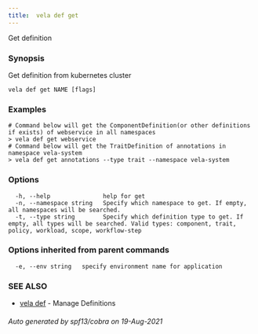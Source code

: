 ```yaml
---
title:  vela def get
---
```


Get definition

### Synopsis

Get definition from kubernetes cluster

```
vela def get NAME [flags]
```

### Examples

```
# Command below will get the ComponentDefinition(or other definitions if exists) of webservice in all namespaces
> vela def get webservice
# Command below will get the TraitDefinition of annotations in namespace vela-system
> vela def get annotations --type trait --namespace vela-system
```

### Options

```
  -h, --help               help for get
  -n, --namespace string   Specify which namespace to get. If empty, all namespaces will be searched.
  -t, --type string        Specify which definition type to get. If empty, all types will be searched. Valid types: component, trait, policy, workload, scope, workflow-step
```

### Options inherited from parent commands

```
  -e, --env string   specify environment name for application
```

### SEE ALSO

* [vela def](vela_def)	 - Manage Definitions

###### Auto generated by spf13/cobra on 19-Aug-2021
